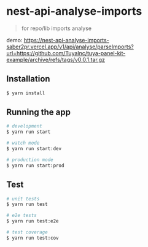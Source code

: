 # nest-api-analyse-imports

> for repo/lib imports analyse

demo: https://nest-api-analyse-imports-saber2pr.vercel.app/v1/api/analyse/parseImports?url=https://github.com/TuyaInc/tuya-panel-kit-example/archive/refs/tags/v0.0.1.tar.gz

## Installation

```bash
$ yarn install
```

## Running the app

```bash
# development
$ yarn run start

# watch mode
$ yarn run start:dev

# production mode
$ yarn run start:prod
```

## Test

```bash
# unit tests
$ yarn run test

# e2e tests
$ yarn run test:e2e

# test coverage
$ yarn run test:cov
```